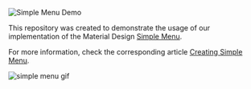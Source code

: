 ![Simple Menu Demo](http://gogreenyellow.com/github/simple-menu/h_simple_menu.png)

This repository was created to demonstrate the usage of our implementation of the Material Design
[Simple Menu](https://material.io/guidelines/components/dialogs.html#dialogs-simple-menus).

For more information, check the corresponding article [Creating Simple Menu](http://gogreenyellow.com/articles/creating-simple-menu).

![simple menu gif](http://gogreenyellow.com/articles/article_004/simple-menu.gif)

